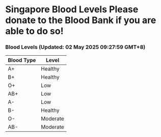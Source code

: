 Singapore Blood Levels
 Please donate to the Blood Bank if you are able to do so!
================================================================================================================================

### Blood Levels (Updated: 02 May 2025 09:27:59 GMT+8)
| Blood Type | Level     |
|------------|-----------|
| A+     | Healthy |
| B+     | Healthy |
| O+     | Low |
| AB+     | Low |
| A-     | Low |
| B-     | Healthy |
| O-     | Moderate |
| AB-     | Moderate |
